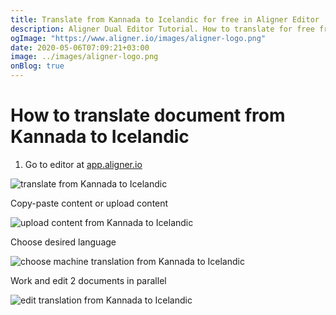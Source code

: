 ```yaml
---
title: Translate from Kannada to Icelandic for free in Aligner Editor
description: Aligner Dual Editor Tutorial. How to translate for free from Kannada to Icelandic. Aligner is multilingual document management platform. 
ogImage: "https://www.aligner.io/images/aligner-logo.png"
date: 2020-05-06T07:09:21+03:00
image: ../images/aligner-logo.png
onBlog: true
---
```


# How to translate document from Kannada to Icelandic

1. Go to editor at [app.aligner.io](https://app.aligner.io "Aligner App web page")

![translate from Kannada to Icelandic](../aligner-blank-editor.png "translate from Kannada to Icelandic")

Copy-paste content or upload content

![upload content from Kannada to Icelandic](../aligner-uploaded-document.png "upload content from Kannada to Icelandic")

Choose desired language

![choose machine translation from Kannada to Icelandic](../aligner-language-dropdown.png "choose machine translation from Kannada to Icelandic")

Work and edit 2 documents in parallel

![edit translation from Kannada to Icelandic](../aligner-double-sitded-editor.png "edit translation from Kannada to Icelandic")

